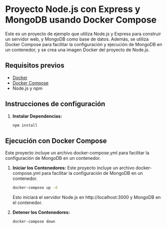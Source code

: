 # Proyecto Node.js con Express y MongoDB usando Docker Compose

Este es un proyecto de ejemplo que utiliza Node.js y Express para construir un servidor web, y MongoDB como base de datos. Además, se utiliza Docker Compose para facilitar la configuración y ejecución de MongoDB en un contenedor, y se crea una imagen Docker del proyecto de Node.js.

## Requisitos previos

-   [Docker](https://www.docker.com/get-started)
-   [Docker Compose](https://docs.docker.com/compose/install/)
-   Node.js y npm

## Instrucciones de configuración

1. **Instalar Dependencias:**

    ```bash
    npm install
    ```

## Ejecución con Docker Compose

Este proyecto incluye un archivo docker-compose.yml para facilitar la configuración de MongoDB en un contenedor.

1.  **Iniciar los Contenedores:**
    Este proyecto incluye un archivo docker-compose.yml para facilitar la configuración de MongoDB en un contenedor.

    ```bash
    docker-compose up -d
    ```
    Esto iniciará el servidor Node.js en http://localhost:3000 y MongoDB en el  contenedor.

2.  **Detener los Contenedores:**
    ```bash
    docker-compose down
    ```

